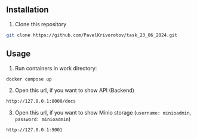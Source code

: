 ## Installation

1) Clone this repository

```bash
git clone https://github.com/PavelKrivorotov/task_23_06_2024.git
```

## Usage

1) Run containers in work directory:
  
```bash
docker compose up
```

2) Open this url, if you want to show API (Backend)

```bash
http://127.0.0.1:8000/docs
```

3) Open this url, if you want to show Minio storage (`username: minioadmin`, `password: minioadmin`)

```bash
http://127.0.0.1:9001
```
